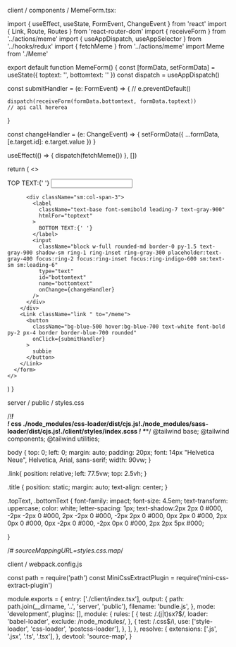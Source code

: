 client / components / MemeForm.tsx:

import { useEffect, useState, FormEvent, ChangeEvent } from 'react'
import { Link, Route, Routes } from 'react-router-dom'
import { receiveForm } from '../actions/meme'
import { useAppDispatch, useAppSelector } from '../hooks/redux'
import { fetchMeme } from '../actions/meme'
import Meme from './Meme'

export default function MemeForm() {
  const [formData, setFormData] = useState({ toptext: '', bottomtext: '' })
  const dispatch = useAppDispatch()

  const submitHandler = (e: FormEvent) => {
    // e.preventDefault()

    dispatch(receiveForm(formData.bottomtext, formData.toptext))
    // api call hererea
  }

  const changeHandler = (e: ChangeEvent<HTMLInputElement>) => {
    setFormData({ ...formData, [e.target.id]: e.target.value })
  }

  useEffect(() => {
    dispatch(fetchMeme())
  }, [])

  return (
    <>
      <form
        className="space-y-12 border-b border-gray-900/10 pb-12"
        onSubmit={submitHandler}
      >
        <div className="mt-10 grid grid-cols-1 gap-x-6 gap-y-8 sm:grid-cols-6">
          <div className="sm:col-span-3">
            <label
              className="text-base font-semibold leading-7 text-gray-900"
              htmlFor="toptext"
            >
              TOP TEXT:{' '}
            </label>
            <input
              className="block w-full rounded-md border-0 py-1.5 text-gray-900 shadow-sm ring-1 ring-inset ring-gray-300 placeholder:text-gray-400 focus:ring-2 focus:ring-inset focus:ring-indigo-600 sm:text-sm sm:leading-6"
              type="text"
              id="toptext"
              name="toptext"
              onChange={changeHandler}
            />
          </div>

          <div className="sm:col-span-3">
            <label
              className="text-base font-semibold leading-7 text-gray-900"
              htmlFor="toptext"
            >
              BOTTOM TEXT:{' '}
            </label>
            <input
              className="block w-full rounded-md border-0 py-1.5 text-gray-900 shadow-sm ring-1 ring-inset ring-gray-300 placeholder:text-gray-400 focus:ring-2 focus:ring-inset focus:ring-indigo-600 sm:text-sm sm:leading-6"
              type="text"
              id="bottomtext"
              name="bottomtext"
              onChange={changeHandler}
            />
          </div>
        </div>
        <Link className="link " to="/meme">
          <button
            className="bg-blue-500 hover:bg-blue-700 text-white font-bold py-2 px-4 border border-blue-700 rounded"
            onClick={submitHandler}
          >
            subbie
          </button>
        </Link>
      </form>
    </>
  )
}

server / public / styles.css
  
/*!*******************************************************************************************************************!*\
  !*** css ./node_modules/css-loader/dist/cjs.js!./node_modules/sass-loader/dist/cjs.js!./client/styles/index.scss ***!
  \*******************************************************************************************************************/
  @tailwind base;
  @tailwind components;
  @tailwind utilities;

body {
  top: 0;
  left: 0;
  margin: auto;
  padding: 20px;
  font: 14px "Helvetica Neue", Helvetica, Arial, sans-serif;
  width: 90vw;
}

.link{
  position: relative;
  left: 77.5vw;
  top: 2.5vh;
}

.title {
  position: static;
  margin: auto;
  text-align: center;
}

.topText, .bottomText {
  font-family: impact;
  font-size: 4.5em;
  text-transform: uppercase;
  color: white;
  letter-spacing: 1px;
  text-shadow:2px 2px 0 #000,
  -2px -2px 0 #000,
  2px -2px 0 #000,
  -2px 2px 0 #000,
  0px 2px 0 #000,
  2px 0px 0 #000,
  0px -2px 0 #000,
  -2px 0px 0 #000,
  2px 2px 5px #000;

}


/*# sourceMappingURL=styles.css.map*/
  
client / webpack.config.js
  
const path = require('path')
const MiniCssExtractPlugin = require('mini-css-extract-plugin')

module.exports = {
  entry: ['./client/index.tsx'],
  output: {
    path: path.join(__dirname, '..', 'server', 'public'),
    filename: 'bundle.js',
  },
  mode: 'development',
  plugins: [],
  module: {
    rules: [
      {
        test: /\.(j|t)sx?$/,
        loader: 'babel-loader',
        exclude: /node_modules/,
      },
      {
        test: /\.css$/i,
        use: ['style-loader', 'css-loader', 'postcss-loader'],
      },
    ],
  },
  resolve: {
    extensions: ['.js', '.jsx', '.ts', '.tsx'],
  },
  devtool: 'source-map',
}
